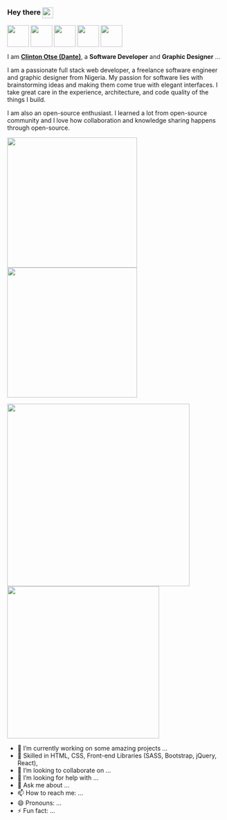 ### Hey there  <a href="https://github.com/DhanteyUD"><img align="center" src="https://camo.githubusercontent.com/e8e7b06ecf583bc040eb60e44eb5b8e0ecc5421320a92929ce21522dbc34c891/68747470733a2f2f6d656469612e67697068792e636f6d2f6d656469612f6876524a434c467a6361737252346961377a2f67697068792e676966" height="25" /></a>

<a href="http://linkedin.com/in/clinton-otse" target="blank"><img align="center" src="https://user-images.githubusercontent.com/85023604/157476096-0d5699b9-090a-457d-bbe8-1e8a5c112970.png" height="50" /></a>
<a href="https://www.twitter.com/dhantey_ud" target="blank"><img align="center" src="https://user-images.githubusercontent.com/85023604/157476716-0e608e77-af83-4af8-b060-4092ad097f7b.png" height="50" /></a>
<a href="https://www.instagram.com/dhantey_ud" target="blank"><img align="center" src="https://user-images.githubusercontent.com/85023604/157477213-2753a189-cd75-474a-a056-fbff2b10342b.png" height="50" /></a>
<a href="https://www.facebook.com/clinton.sketch" target="blank"><img align="center" src="https://user-images.githubusercontent.com/85023604/157484743-29888cfb-5b9c-4658-ad46-e120603cc8b4.png" height="50" /></a>
<a href="https://wa.me/2348110211311" target="blank"><img align="center" src="https://user-images.githubusercontent.com/85023604/157491644-f1f78839-e484-426d-a35e-3a8134204a4e.png" height="50" /></a>


I am **<a href="https://clinton-otse.netlify.app" target="blank">Clinton Otse (Dante)</a>**, a **Software Developer** and **Graphic Designer** ...

I am a passionate full stack web developer, a freelance software engineer and graphic designer from Nigeria. My passion for software lies with brainstorming ideas and making them come true with elegant interfaces. I take great care in the experience, architecture, and code quality of the things I build.

I am also an open-source enthusiast. I learned a lot from open-source community and I love how collaboration and knowledge sharing happens through open-source.

<a href="https://github.com/DhanteyUD?tab=repositories" target="blank"><img align="center" src="https://user-images.githubusercontent.com/85023604/157433094-eb0799cc-41dd-4cfe-bb9a-49335956e5c7.gif" height="300" /></a>
<a href="https://github.com/DhanteyUD" target="blank"><img align="center" src="https://user-images.githubusercontent.com/85023604/157438650-91c731f4-68c0-4338-a8f7-4854562d77a9.JPEG" height="300" /></a>


<!-- ![DhanteyUD's GitHub stats]() -->
<img src="https://github-readme-stats.vercel.app/api?username=DhanteyUD&show_icons=true&theme=nord" width="421"><img src="https://github-readme-stats.vercel.app/api/top-langs/?username=DhanteyUD&theme=nord&layout=compact" width="351">

- 🔭 I’m currently working on some amazing projects ...
- 🌱 Skilled in HTML, CSS, Front-end Libraries (SASS, Bootstrap, jQuery, React),
- 👯 I’m looking to collaborate on ...
- 🤔 I’m looking for help with ...
- 💬 Ask me about ...
- 📫 How to reach me: ...
- 😄 Pronouns: ...
- ⚡ Fun fact: ...

